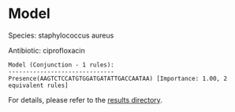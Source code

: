 
# Model

Species: staphylococcus aureus

Antibiotic: ciprofloxacin

```
Model (Conjunction - 1 rules):
------------------------------
Presence(AAGTCTCCATGTGGATGATATTGACCAATAA) [Importance: 1.00, 2 equivalent rules]

```

For details, please refer to the [results directory](../../../../../results/scm_b/staphylococcus+aureus/ciprofloxacin/repeat_8/).

